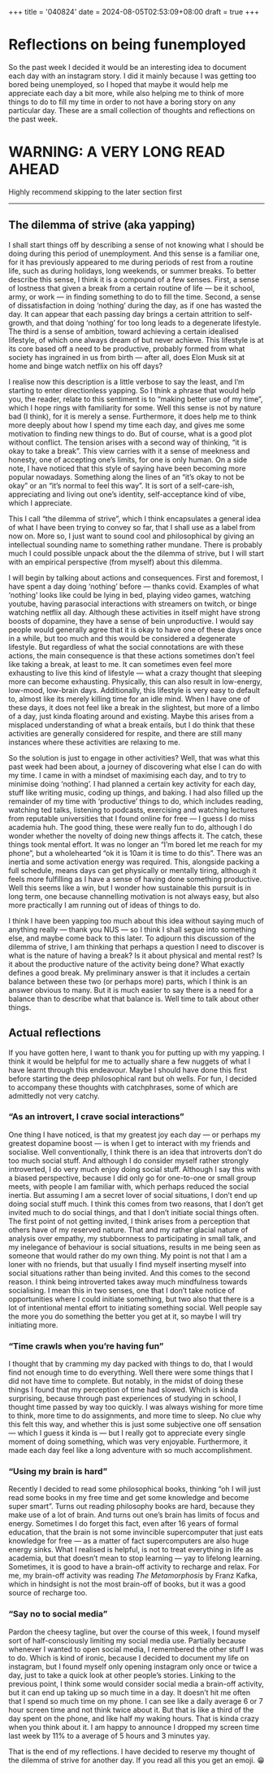 +++
title = '040824'
date = 2024-08-05T02:53:09+08:00
draft = true
+++

# Reflections on being funemployed

So the past week I decided it would be an interesting idea to document each day with an instagram story. I did it mainly because I was getting too bored being unemployed, so I hoped that maybe it would help me appreciate each day a bit more, while also helping me to think of more things to do to fill my time in order to not have a boring story on any particular day. These are a small collection of thoughts and reflections on the past week.

# WARNING: A VERY LONG READ AHEAD

Highly recommend skipping to the later section first

---

## The dilemma of strive (aka yapping)

I shall start things off by describing a sense of not knowing what I should be doing during this period of unemployment. And this sense is a familiar one, for it has previously appeared to me during periods of rest from a routine life, such as during holidays, long weekends, or summer breaks. To better describe this sense, I think it is a compound of a few senses. First, a sense of lostness that given a break from a certain routine of life — be it school, army, or work — in finding something to do to fill the time. Second, a sense of dissatisfaction in doing ‘nothing’ during the day, as if one has wasted the day. It can appear that each passing day brings a certain attrition to self-growth, and that doing ‘nothing’ for too long leads to a degenerate lifestyle. The third is a sense of ambition, toward achieving a certain idealised lifestyle, of which one always dream of but never achieve. This lifestyle is at its core based off a need to be productive, probably formed from what society has ingrained in us from birth — after all, does Elon Musk sit at home and binge watch netflix on his off days?

I realise now this description is a little verbose to say the least, and I’m starting to enter directionless yapping. So I think a phrase that would help you, the reader, relate to this sentiment is to “making better use of my time”, which I hope rings with familiarity for some. Well this sense is not by nature bad (I think), for it is merely a sense. Furthermore, it does help me to think more deeply about how I spend my time each day, and gives me some motivation to finding new things to do. But of course, what is a good plot without conflict. The tension arises with a second way of thinking, “it is okay to take a break”. This view carries with it a sense of meekness and honesty, one of accepting one’s limits, for one is only human. On a side note, I have noticed that this style of saying have been becoming more popular nowadays. Something along the lines of an “it’s okay to not be okay” or an “it’s normal to feel this way”. It is sort of a self-care-ish, appreciating and living out one’s identity, self-acceptance kind of vibe, which I appreciate.

This I call “the dilemma of strive”, which I think encapsulates a general idea of what I have been trying to convey so far, that I shall use as a label from now on. More so, I just want to sound cool and philosophical by giving an intellectual sounding name to something rather mundane. There is probably much I could possible unpack about the the dilemma of strive, but I will start with an empirical perspective (from myself) about this dilemma.

I will begin by talking about actions and consequences. First and foremost, I have spent a day doing ‘nothing’ before — thanks covid. Examples of what ‘nothing’ looks like could be lying in bed, playing video games, watching youtube, having parasocial interactions with streamers on twitch, or binge watching netflix all day. Although these activities in itself might have strong boosts of dopamine, they have a sense of bein unproductive. I would say people would generally agree that it is okay to have one of these days once in a while, but too much and this would be considered a degenerate lifestyle. But regardless of what the social connotations are with these actions, the main consequence is that these actions sometimes don’t feel like taking a break, at least to me. It can sometimes even feel more exhausting to live this kind of lifestyle — what a crazy thought that sleeping more can become exhausting. Physically, this can also result in low-energy, low-mood, low-brain days. Additionally, this lifestyle is very easy to default to, almost like its merely killing time for an idle mind. When I have one of these days, it does not feel like a break in the slightest, but more of a limbo of a day, just kinda floating around and existing. Maybe this arises from a misplaced understanding of what a break entails, but I do think that these activities are generally considered for respite, and there are still many instances where these activities are relaxing to me.

So the solution is just to engage in other activities? Well, that was what this past week had been about, a journey of discovering what else I can do with my time. I came in with a mindset of maximising each day, and to try to minimise doing ‘nothing’. I had planned a certain key activity for each day, stuff like writing music, coding up things, and baking. I had also filled up the remainder of my time with ‘productive’ things to do, which includes reading, watching ted talks, listening to podcasts, exercising and watching lectures from reputable universities that I found online for free — I guess I do miss academia huh. The good thing, these were really fun to do, although I do wonder whether the novelty of doing new things affects it. The catch, these things took mental effort. It was no longer an “I’m bored let me reach for my phone”, but a wholehearted “ok it is 10am it is time to do this”. There was an inertia and some activation energy was required. This, alongside packing a full schedule, means days can get physically or mentally tiring, although it feels more fulfilling as I have a sense of having done something productive. Well this seems like a win, but I wonder how sustainable this pursuit is in long term, one because channelling motivation is not always easy, but also more practically I am running out of ideas of things to do.

I think I have been yapping too much about this idea without saying much of anything really — thank you NUS — so I think I shall segue into something else, and maybe come back to this later. To adjourn this discussion of the dilemma of strive, I am thinking that perhaps a question I need to discover is what is the nature of having a break? Is it about physical and mental rest? Is it about the productive nature of the activity being done? What exactly defines a good break. My preliminary answer is that it includes a certain balance between these two (or perhaps more) parts, which I think is an answer obvious to many. But it is much easier to say there is a need for a balance than to describe what that balance is. Well time to talk about other things.

## Actual reflections

If you have gotten here, I want to thank you for putting up with my yapping. I think it would be helpful for me to actually share a few nuggets of what I have learnt through this endeavour. Maybe I should have done this first before starting the deep philosophical rant but oh wells. For fun, I decided to accompany these thoughts with catchphrases, some of which are admittedly not very catchy.

### “As an introvert, I crave social interactions”

One thing I have noticed, is that my greatest joy each day — or perhaps my greatest dopamine boost — is when I get to interact with my friends and socialise. Well conventionally, I think there is an idea that introverts don’t do too much social stuff. And although I do consider myself rather strongly introverted, I do very much enjoy doing social stuff. Although I say this with a biased perspective, because I did only go for one-to-one or small group meets, with people I am familiar with, which perhaps reduced the social inertia. But assuming I am a secret lover of social situations, I don’t end up doing social stuff much. I think this comes from two reasons, that I don’t get invited much to do social things, and that I don’t initiate social things often. The first point of not getting invited, I think arises from a perception that others have of my reserved nature. That and my rather glacial nature of analysis over empathy, my stubbornness to participating in small talk, and my inelegance of behaviour is social situations, results in me being seen as someone that would rather do my own thing. My point is not that I am a loner with no friends, but that usually I find myself inserting myself into social situations rather than being invited. And this comes to the second reason. I think being introverted takes away much mindfulness towards socialising. I mean this in two senses, one that I don’t take notice of opportunities where I could initiate something, but two also that there is a lot of intentional mental effort to initiating something social. Well people say the more you do something the better you get at it, so maybe I will try initiating more.

### “Time crawls when you’re having fun”

I thought that by cramming my day packed with things to do, that I would find not enough time to do everything. Well there were some things that I did not have time to complete. But notably, in the midst of doing these things I found that my perception of time had slowed. Which is kinda surprising, because through past experiences of studying in school, I thought time passed by way too quickly. I was always wishing for more time to think, more time to do assignments, and more time to sleep. No clue why this felt this way, and whether this is just some subjective one off sensation — which I guess it kinda is — but I really got to appreciate every single moment of doing something, which was very enjoyable. Furthermore, it made each day feel like a long adventure with so much accomplishment.

### “Using my brain is hard”

Recently I decided to read some philosophical books, thinking “oh I will just read some books in my free time and get some knowledge and become super smart”. Turns out reading philosophy books are hard, because they make use of a lot of brain. And turns out one’s brain has limits of focus and energy. Sometimes I do forget this fact, even after 16 years of formal education, that the brain is not some invincible supercomputer that just eats knowledge for free — as a matter of fact supercomputers are also huge energy sinks. What I realised is helpful, is not to treat everything in life as academia, but that doesn’t mean to stop learning — yay to lifelong learning. Sometimes, it is good to have a brain-off activity to recharge and relax. For me, my brain-off activity was reading *The Metamorphosis* by Franz Kafka, which in hindsight is not the most brain-off of books, but it was a good source of recharge too.

### “Say no to social media”

Pardon the cheesy tagline, but over the course of this week, I found myself sort of half-consciously limiting my social media use. Partially because whenever I wanted to open social media, I remembered the other stuff I was to do. Which is kind of ironic, because I decided to document my life on instagram, but I found myself only opening instagram only once or twice a day, just to take a quick look at other people’s stories. Linking to the previous point, I think some would consider social media a brain-off activity, but it can end up taking up so much time in a day. It doesn’t hit me often that I spend so much time on my phone. I can see like a daily average 6 or 7 hour screen time and not think twice about it. But that is like a third of the day spent on the phone, and like half my waking hours. That is kinda crazy when you think about it. I am happy to announce I dropped my screen time last week by 11% to a average of 5 hours and 3 minutes yay.

That is the end of my reflections. I have decided to reserve my thought of the dilemma of strive for another day. If you read all this you get an emoji. 😁